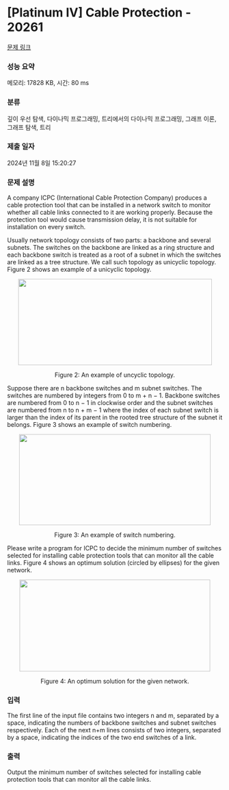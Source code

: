 # [Platinum IV] Cable Protection - 20261 

[문제 링크](https://www.acmicpc.net/problem/20261) 

### 성능 요약

메모리: 17828 KB, 시간: 80 ms

### 분류

깊이 우선 탐색, 다이나믹 프로그래밍, 트리에서의 다이나믹 프로그래밍, 그래프 이론, 그래프 탐색, 트리

### 제출 일자

2024년 11월 8일 15:20:27

### 문제 설명

<p>A company ICPC (International Cable Protection Company) produces a cable protection tool that can be installed in a network switch to monitor whether all cable links connected to it are working properly. Because the protection tool would cause transmission delay, it is not suitable for installation on every switch.</p>

<p>Usually network topology consists of two parts: a backbone and several subnets. The switches on the backbone are linked as a ring structure and each backbone switch is treated as a root of a subnet in which the switches are linked as a tree structure. We call such topology as unicyclic topology. Figure 2 shows an example of a unicyclic topology.</p>

<p style="text-align: center;"><img alt="" src="https://upload.acmicpc.net/6087a323-2150-4d8b-b7d1-67443ded3c65/-/preview/" style="width: 453px; height: 201px;"></p>

<p style="text-align: center;">Figure 2: An example of uncyclic topology.</p>

<p>Suppose there are n backbone switches and m subnet switches. The switches are numbered by integers from 0 to m + n − 1. Backbone switches are numbered from 0 to n − 1 in clockwise order and the subnet switches are numbered from n to n + m − 1 where the index of each subnet switch is larger than the index of its parent in the rooted tree structure of the subnet it belongs. Figure 3 shows an example of switch numbering.</p>

<p style="text-align: center;"><img alt="" src="https://upload.acmicpc.net/447c5273-4480-4cde-a326-0b6b3022993e/-/preview/" style="width: 448px; height: 212px;"></p>

<p style="text-align: center;">Figure 3: An example of switch numbering.</p>

<p>Please write a program for ICPC to decide the minimum number of switches selected for installing cable protection tools that can monitor all the cable links. Figure 4 shows an optimum solution (circled by ellipses) for the given network.</p>

<p style="text-align: center;"><img alt="" src="https://upload.acmicpc.net/5ff9f730-c3c1-40a5-ab24-ff82605253ce/-/preview/" style="width: 446px; height: 214px;"></p>

<p style="text-align: center;">Figure 4: An optimum solution for the given network.</p>

### 입력 

 <p>The first line of the input file contains two integers n and m, separated by a space, indicating the numbers of backbone switches and subnet switches respectively. Each of the next n+m lines consists of two integers, separated by a space, indicating the indices of the two end switches of a link.</p>

### 출력 

 <p>Output the minimum number of switches selected for installing cable protection tools that can monitor all the cable links.</p>

